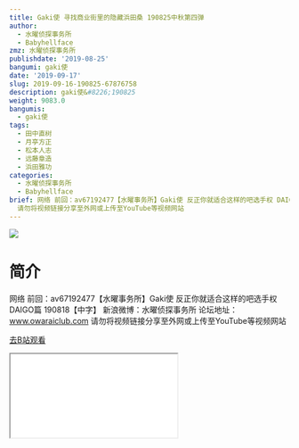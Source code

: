 ```yaml
---
title: Gaki使 寻找商业街里的隐藏浜田桑 190825中秋第四弹
author:
  - 水曜侦探事务所
  - Babyhellface
zmz: 水曜侦探事务所
publishdate: '2019-08-25'
bangumi: gaki使
date: '2019-09-17'
slug: 2019-09-16-190825-67876758
description: gaki使&#8226;190825
weight: 9083.0
bangumis:
  - gaki使
tags:
  - 田中直树
  - 月亭方正
  - 松本人志
  - 远藤章造
  - 浜田雅功
categories:
  - 水曜侦探事务所
  - Babyhellface
brief: 网络 前回：av67192477【水曜事务所】Gaki使 反正你就适合这样的吧选手权 DAIGO篇 190818【中字】 新浪微博：水曜侦探事务所 论坛地址：www.owaraiclub.com
  请勿将视频链接分享至外网或上传至YouTube等视频网站
---
```

![](https://raw.githubusercontent.com/tcgriffith/owaraisite/master/static/tmpimg/6d57b28798cf29aec7bd3b057cfac8c76bfd0464.jpg.480.jpg)
# 简介  
网络
前回：av67192477【水曜事务所】Gaki使 反正你就适合这样的吧选手权 DAIGO篇 190818【中字】
新浪微博：水曜侦探事务所 论坛地址：www.owaraiclub.com
请勿将视频链接分享至外网或上传至YouTube等视频网站  

[去B站观看](https://www.bilibili.com/video/av67876758/)
<div class ="resp-container"><iframe class="testiframe" src="//player.bilibili.com/player.html?aid=67876758"", scrolling="no", allowfullscreen="true" > </iframe></div> 
